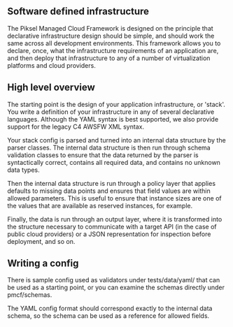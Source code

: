 Software defined infrastructure
--------------------------------------

The Piksel Managed Cloud Framework is designed on the principle that declarative
infrastructure design should be simple, and should work the same across all
development environments.  This framework allows you to declare, once, what the
infrastructure requirements of an application are, and then deploy that
infrastructure to any of a number of virtualization platforms and cloud providers.

High level overview
--------------------------------------

The starting point is the design of your application infrastructure, or 'stack'.
You write a definition of your infrastructure in any of several declarative
languages.  Although the YAML syntax is best supported, we also provide support
for the legacy C4 AWSFW XML syntax.

Your stack config is parsed and turned into an internal data structure by the
parser classes.  The internal data structure is then run through schema validation
classes to ensure that the data returned by the parser is syntactically correct,
contains all required data, and contains no unknown data types.

Then the internal data structure is run through a policy layer that applies
defaults to missing data points and ensures that field values are within
allowed parameters.  This is useful to ensure that instance sizes are one of
the values that are available as reserved instances, for example.

Finally, the data is run through an output layer, where it is transformed into
the structure necessary to communicate with a target API (in the case of public
cloud providers) or a JSON representation for inspection before deployment, and
so on.

Writing a config
--------------------------------------
There is sample config used as validators under tests/data/yaml/ that can be used
as a starting point, or you can examine the schemas directly under pmcf/schemas.

The YAML config format should correspond exactly to the internal data schema,
so the schema can be used as a reference for allowed fields.



